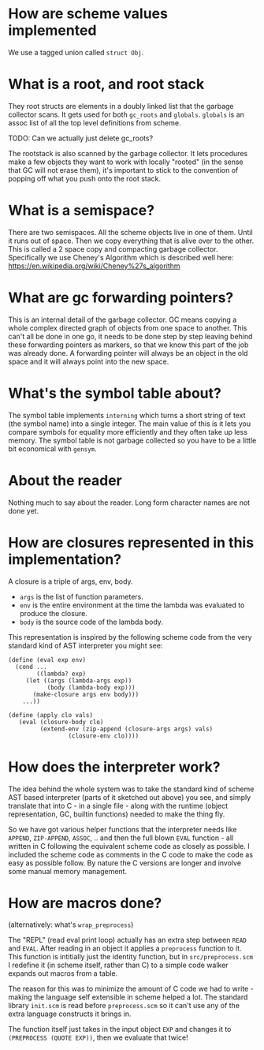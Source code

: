 # How are scheme values implemented

We use a tagged union called `struct Obj`.

# What is a root, and root stack

They root structs are elements in a doubly linked list that the garbage collector scans. It gets used for both `gc_roots` and `globals`. `globals` is an assoc list of all the top level definitions from scheme.

TODO: Can we actually just delete gc_roots?

The rootstack is also scanned by the garbage collector. It lets procedures make a few objects they want to work with locally "rooted" (in the sense that GC will not erase them), it's important to stick to the convention of popping off what you push onto the root stack.

# What is a semispace?

There are two semispaces. All the scheme objects live in one of them. Until it runs out of space. Then we copy everything that is alive over to the other. This is called a 2 space copy and compacting garbage collector. Specifically we use  Cheney's Algorithm which is described well here: https://en.wikipedia.org/wiki/Cheney%27s_algorithm

# What are gc forwarding pointers?

This is an internal detail of the garbage collector. GC means copying a whole complex directed graph of objects from one space to another. This can't all be done in one go, it needs to be done step by step leaving behind these forwarding pointers as markers, so that we know this part of the job was already done. A forwarding pointer will always be an object in the old space and it will always point into the new space.

# What's the symbol table about?

The symbol table implements `interning` which turns a short string of text (the symbol name) into a single integer. The main value of this is it lets you compare symbols for equality more efficiently and they often take up less memory. The symbol table is not garbage collected so you have to be a little bit economical with `gensym`.

# About the reader

Nothing much to say about the reader. Long form character names are not done yet.

# How are closures represented in this implementation?

A closure is a triple of args, env, body.

* `args` is the list of function parameters.
* `env` is the entire environment at the time the lambda was evaluated to produce the closure.
* `body` is the source code of the lambda body.

This representation is inspired by the following scheme code from the very standard kind of AST interpreter you might see:

```
(define (eval exp env)
  (cond ...
        ((lambda? exp)
	 (let ((args (lambda-args exp))
	       (body (lambda-body exp)))
	   (make-closure args env body)))
	...))

(define (apply clo vals)
   (eval (closure-body clo)
         (extend-env (zip-append (closure-args args) vals)
	             (closure-env clo))))         
```

# How does the interpreter work?

The idea behind the whole system was to take the standard kind of scheme AST based interpreter (parts of it sketched out above) you see, and simply translate that into C - in a single file - along with the runtime (object representation, GC, builtin functions) needed to make the thing fly.

So we have got various helper functions that the interpreter needs like `APPEND`, `ZIP-APPEND`, `ASSOC`, .. and then the full blown `EVAL` function - all written in C following the equivalent scheme code as closely as possible. I included the scheme code as comments in the C code to make the code as easy as possible follow. By nature the C versions are longer and involve some manual memory management.

# How are macros done?

(alternatively: what's `wrap_preprocess`)

The "REPL" (read eval print loop) actually has an extra step between `READ` and `EVAL`. After reading in an object it applies a `preprocess` function to it. This function is intitially just the identity function, but in `src/preprocess.scm` I redefine it (in scheme itself, rather than C) to a simple code walker expands out macros from a table.

The reason for this was to minimize the amount of C code we had to write - making the language self extensible in scheme helped a lot. The standard library `init.scm` is read before `preprocess.scm` so it can't use any of the extra language constructs it brings in.

The function itself just takes in the input object `EXP` and changes it to `(PREPROCESS (QUOTE EXP))`, then we evaluate that twice!


